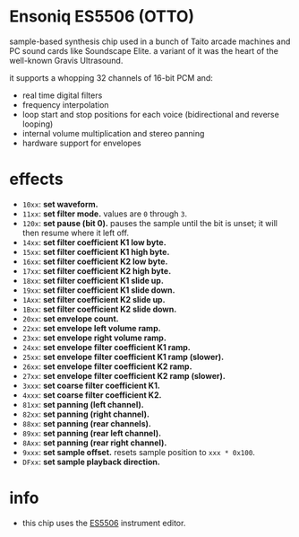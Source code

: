 # Ensoniq ES5506 (OTTO)

sample-based synthesis chip used in a bunch of Taito arcade machines and PC sound cards like Soundscape Elite. a variant of it was the heart of the well-known Gravis Ultrasound.

it supports a whopping 32 channels of 16-bit PCM and:

- real time digital filters
- frequency interpolation
- loop start and stop positions for each voice (bidirectional and reverse looping)
- internal volume multiplication and stereo panning
- hardware support for envelopes

# effects

- `10xx`: **set waveform.**
- `11xx`: **set filter mode.** values are `0` through `3`.
- `120x`: **set pause (bit 0).** pauses the sample until the bit is unset; it will then resume where it left off.
- `14xx`: **set filter coefficient K1 low byte.**
- `15xx`: **set filter coefficient K1 high byte.**
- `16xx`: **set filter coefficient K2 low byte.**
- `17xx`: **set filter coefficient K2 high byte.**
- `18xx`: **set filter coefficient K1 slide up.**
- `19xx`: **set filter coefficient K1 slide down.**
- `1Axx`: **set filter coefficient K2 slide up.**
- `1Bxx`: **set filter coefficient K2 slide down.**
- `20xx`: **set envelope count.**
- `22xx`: **set envelope left volume ramp.**
- `23xx`: **set envelope right volume ramp.**
- `24xx`: **set envelope filter coefficient K1 ramp.**
- `25xx`: **set envelope filter coefficient K1 ramp (slower).**
- `26xx`: **set envelope filter coefficient K2 ramp.**
- `27xx`: **set envelope filter coefficient K2 ramp (slower).**
- `3xxx`: **set coarse filter coefficient K1.**
- `4xxx`: **set coarse filter coefficient K2.**
- `81xx`: **set panning (left channel).**
- `82xx`: **set panning (right channel).**
- `88xx`: **set panning (rear channels).**
- `89xx`: **set panning (rear left channel).**
- `8Axx`: **set panning (rear right channel).**
- `9xxx`: **set sample offset.** resets sample position to `xxx * 0x100`.
- `DFxx`: **set sample playback direction.**

# info

- this chip uses the [ES5506](../4-instrument/es5506.md) instrument editor.